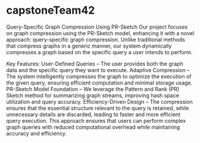 # capstoneTeam42

Query-Specific Graph Compression Using PR-Sketch
Our project focuses on graph compression using the PR-Sketch model, enhancing it with a novel approach: query-specific graph compression. Unlike traditional methods that compress graphs in a generic manner, our system dynamically compresses a graph based on the specific query a user intends to perform.

Key Features: 
User-Defined Queries – The user provides both the graph data and the specific query they want to execute.
Adaptive Compression – The system intelligently compresses the graph to optimize the execution of the given query, ensuring efficient computation and minimal storage usage.
PR-Sketch Model Foundation – We leverage the Pattern and Rank (PR) Sketch method for summarizing graph streams, improving hash space utilization and query accuracy.
Efficiency-Driven Design – The compression ensures that the essential structure relevant to the query is retained, while unnecessary details are discarded, leading to faster and more efficient query execution.
This approach ensures that users can perform complex graph queries with reduced computational overhead while maintaining accuracy and efficiency.
